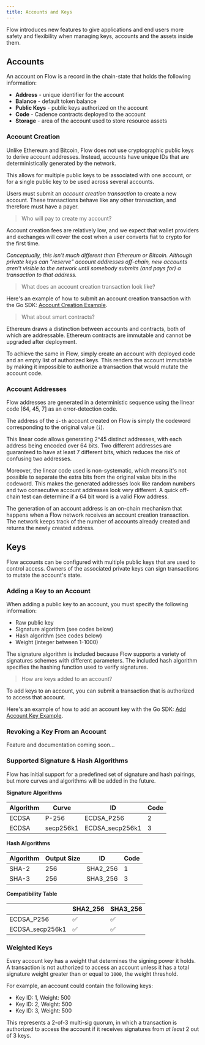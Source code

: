 ```yaml
---
title: Accounts and Keys
---
```


Flow introduces new features to give applications and end users more safety and flexibility when managing keys, accounts and the assets inside them.

## Accounts

An account on Flow is a record in the chain-state that holds the following information:

- **Address** - unique identifier for the account
- **Balance** - default token balance
- **Public Keys** - public keys authorized on the account
- **Code** - Cadence contracts deployed to the account
- **Storage** - area of the account used to store resource assets

### Account Creation

Unlike Ethereum and Bitcoin, Flow does not use cryptographic public keys to derive account addresses. Instead, accounts have unique IDs that are deterministically generated by the network.

This allows for multiple public keys to be associated with one account, or for a single public key to be used across several accounts.

Users must submit an _account creation transaction_ to create a new account. These transactions behave like any other transaction, and therefore must have a payer.

> Who will pay to create my account?

Account creation fees are relatively low, and we expect that wallet providers and exchanges will cover the cost when a user converts fiat to crypto for the first time.

_Conceptually, this isn't much different than Ethereum or Bitcoin. Although private keys can "reserve" account addresses off-chain, new accounts aren't visible to the network until somebody submits (and pays for) a transaction to that address._

> What does an account creation transaction look like?

Here's an example of how to submit an account creation transaction with the Go SDK: [Account Creation Example](https://github.com/onflow/flow-go-sdk/blob/master/examples/create_account/main.go).

> What about smart contracts?

Ethereum draws a distinction between accounts and contracts, both of which are addressable. Ethereum contracts are immutable and cannot be upgraded after deployment.

To achieve the same in Flow, simply create an account with deployed code and an empty list of authorized keys. This renders the account immutable by making it impossible to authorize a transaction that would mutate the account code.

### Account Addresses

Flow addresses are generated in a deterministic sequence using the 
linear code [64, 45, 7] as an error-detection code.

The address of the `i-th` account created on Flow is simply the 
codeword corresponding to the original value (`i`).

This linear code allows generating 2^45 distinct addresses, 
with each address being encoded over 64 bits. 
Two different addresses are guaranteed to have at least 7 different bits, 
which reduces the risk of confusing two addresses.

Moreover, the linear code used is non-systematic, 
which means it's not possible to separate the extra bits from the original 
value bits in the codeword. This makes the generated addresses look like 
random numbers and two consecutive account addresses look very different.
A quick off-chain test can determine if a 64 bit word is a valid Flow address.

The generation of an account address is an on-chain mechanism that 
happens when a Flow network receives an account creation transaction. 
The network keeps track of the number of accounts already created and 
returns the newly created address.

## Keys

Flow accounts can be configured with multiple public keys that are used to control access. Owners of the associated private keys can sign transactions to mutate the account's state.

### Adding a Key to an Account

When adding a public key to an account, you must specify the following information:

- Raw public key
- Signature algorithm (see codes below)
- Hash algorithm (see codes below)
- Weight (integer between 1-1000)

The signature algorithm is included because Flow supports a variety of signatures schemes 
with different parameters. The included hash algorithm specifies the hashing function 
used to verify signatures.

> How are keys added to an account?

To add keys to an account, you can submit a transaction that is authorized to access that account.

Here's an example of how to add an account key with the Go SDK: [Add Account Key Example](https://github.com/onflow/flow-go-sdk/blob/master/examples/add_account_key/main.go).

### Revoking a Key From an Account

Feature and documentation coming soon...

### Supported Signature & Hash Algorithms

Flow has initial support for a predefined set of signature and hash pairings, 
but more curves and algorithms will be added in the future.

**Signature Algorithms** 

| Algorithm    | Curve     | ID              | Code |
|--------------|-----------|-----------------|------|
| ECDSA        | P-256     | ECDSA_P256      | 2    |
| ECDSA        | secp256k1 | ECDSA_secp256k1 | 3    |

**Hash Algorithms**

| Algorithm    | Output Size | ID              | Code |
|--------------|-------------|-----------------|------|
| SHA-2        | 256         | SHA2_256        | 1    |
| SHA-3        | 256         | SHA3_256        | 3    |

**Compatibility Table**

|                 | SHA2_256 | SHA3_256 | 
|-----------------|----------|----------|
| ECDSA_P256      | ✅       | ✅       | 
| ECDSA_secp256k1 | ✅       | ✅       | 

### Weighted Keys

Every account key has a weight that determines the signing power it holds. 
A transaction is not authorized to access an account unless it has a total 
signature weight greater than or equal to `1000`, the weight threshold.

For example, an account could contain the following keys:

- Key ID: 1, Weight: 500
- Key ID: 2, Weight: 500
- Key ID: 3, Weight: 500

This represents a 2-of-3 multi-sig quorum, in which a transaction is authorized to access the account if it receives signatures from _at least_ 2 out of 3 keys.
